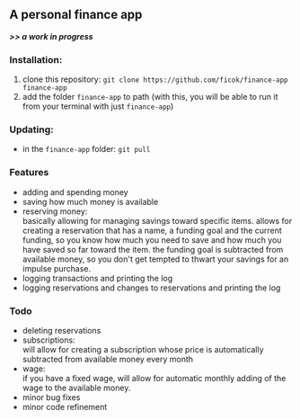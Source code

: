 ## A personal finance app
***>> a work in progress***

### Installation:
1. clone this repository: `git clone https://github.com/ficok/finance-app finance-app`
2. add the folder `finance-app` to path (with this, you will be able to run it from your terminal with just `finance-app`)

### Updating:
- in the `finance-app` folder: `git pull`

### Features
- adding and spending money
- saving how much money is available
- reserving money:<br>basically allowing for managing savings toward specific items. allows for creating a reservation that has a name, a funding goal and the current funding, so you know how much you need to save and how much you have saved so far toward the item. the funding goal is subtracted from available money, so you don't get tempted to thwart your savings for an impulse purchase.
- logging transactions and printing the log
- logging reservations and changes to reservations and printing the log

### Todo
- deleting reservations
- subscriptions:<br>will allow for creating a subscription whose price is automatically subtracted from available money every month
- wage:<br>if you have a fixed wage, will allow for automatic monthly adding of the wage to the available money.
- minor bug fixes
- minor code refinement